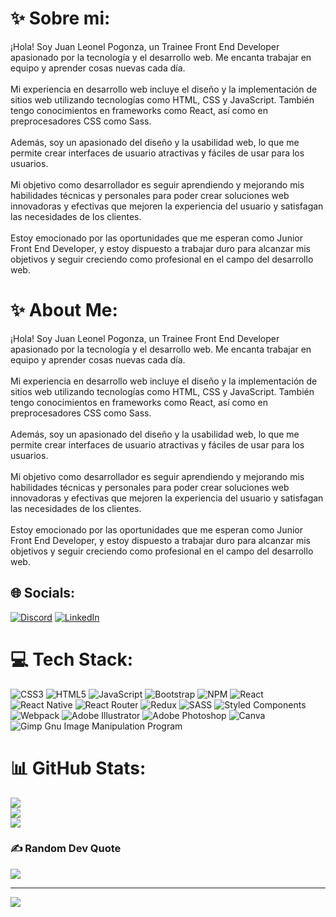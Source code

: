 # ✨ Sobre mi:
¡Hola! Soy Juan Leonel Pogonza, un Trainee Front End Developer apasionado por la tecnología y el desarrollo web. Me encanta trabajar en equipo y aprender cosas nuevas cada día.<br><br>Mi experiencia en desarrollo web incluye el diseño y la implementación de sitios web utilizando tecnologías como HTML, CSS y JavaScript. También tengo conocimientos en frameworks como React, así como en preprocesadores CSS como Sass.<br><br>Además, soy un apasionado del diseño y la usabilidad web, lo que me permite crear interfaces de usuario atractivas y fáciles de usar para los usuarios.<br><br>Mi objetivo como desarrollador es seguir aprendiendo y mejorando mis habilidades técnicas y personales para poder crear soluciones web innovadoras y efectivas que mejoren la experiencia del usuario y satisfagan las necesidades de los clientes.<br><br>Estoy emocionado por las oportunidades que me esperan como Junior Front End Developer, y estoy dispuesto a trabajar duro para alcanzar mis objetivos y seguir creciendo como profesional en el campo del desarrollo web.

# ✨ About Me:
¡Hola! Soy Juan Leonel Pogonza, un Trainee Front End Developer apasionado por la tecnología y el desarrollo web. Me encanta trabajar en equipo y aprender cosas nuevas cada día.<br><br>Mi experiencia en desarrollo web incluye el diseño y la implementación de sitios web utilizando tecnologías como HTML, CSS y JavaScript. También tengo conocimientos en frameworks como React, así como en preprocesadores CSS como Sass.<br><br>Además, soy un apasionado del diseño y la usabilidad web, lo que me permite crear interfaces de usuario atractivas y fáciles de usar para los usuarios.<br><br>Mi objetivo como desarrollador es seguir aprendiendo y mejorando mis habilidades técnicas y personales para poder crear soluciones web innovadoras y efectivas que mejoren la experiencia del usuario y satisfagan las necesidades de los clientes.<br><br>Estoy emocionado por las oportunidades que me esperan como Junior Front End Developer, y estoy dispuesto a trabajar duro para alcanzar mis objetivos y seguir creciendo como profesional en el campo del desarrollo web.

## 🌐 Socials:
[![Discord](https://img.shields.io/badge/Discord-%237289DA.svg?logo=discord&logoColor=white)](https://discordapp.com/users/JuanLeonelPogonzaFT-36b#0169) [![LinkedIn](https://img.shields.io/badge/LinkedIn-%230077B5.svg?logo=linkedin&logoColor=white)](https://www.linkedin.com/in/juanleonelpogonza/) 

# 💻 Tech Stack:
![CSS3](https://img.shields.io/badge/css3-%231572B6.svg?style=for-the-badge&logo=css3&logoColor=white) ![HTML5](https://img.shields.io/badge/html5-%23E34F26.svg?style=for-the-badge&logo=html5&logoColor=white) ![JavaScript](https://img.shields.io/badge/javascript-%23323330.svg?style=for-the-badge&logo=javascript&logoColor=%23F7DF1E) ![Bootstrap](https://img.shields.io/badge/bootstrap-%23563D7C.svg?style=for-the-badge&logo=bootstrap&logoColor=white) ![NPM](https://img.shields.io/badge/NPM-%23000000.svg?style=for-the-badge&logo=npm&logoColor=white) ![React](https://img.shields.io/badge/react-%2320232a.svg?style=for-the-badge&logo=react&logoColor=%2361DAFB) ![React Native](https://img.shields.io/badge/react_native-%2320232a.svg?style=for-the-badge&logo=react&logoColor=%2361DAFB) ![React Router](https://img.shields.io/badge/React_Router-CA4245?style=for-the-badge&logo=react-router&logoColor=white) ![Redux](https://img.shields.io/badge/redux-%23593d88.svg?style=for-the-badge&logo=redux&logoColor=white) ![SASS](https://img.shields.io/badge/SASS-hotpink.svg?style=for-the-badge&logo=SASS&logoColor=white) ![Styled Components](https://img.shields.io/badge/styled--components-DB7093?style=for-the-badge&logo=styled-components&logoColor=white) ![Webpack](https://img.shields.io/badge/webpack-%238DD6F9.svg?style=for-the-badge&logo=webpack&logoColor=black) ![Adobe Illustrator](https://img.shields.io/badge/adobeillustrator-%23FF9A00.svg?style=for-the-badge&logo=adobeillustrator&logoColor=white) ![Adobe Photoshop](https://img.shields.io/badge/adobephotoshop-%2331A8FF.svg?style=for-the-badge&logo=adobephotoshop&logoColor=white) ![Canva](https://img.shields.io/badge/Canva-%2300C4CC.svg?style=for-the-badge&logo=Canva&logoColor=white) ![Gimp Gnu Image Manipulation Program](https://img.shields.io/badge/Gimp-657D8B?style=for-the-badge&logo=gimp&logoColor=FFFFFF)
# 📊 GitHub Stats:
![](https://github-readme-stats.vercel.app/api?username=JuanLeonelPogonza&theme=dark&hide_border=false&include_all_commits=false&count_private=false)<br/>
![](https://github-readme-streak-stats.herokuapp.com/?user=JuanLeonelPogonza&theme=dark&hide_border=false)<br/>
![](https://github-readme-stats.vercel.app/api/top-langs/?username=JuanLeonelPogonza&theme=dark&hide_border=false&include_all_commits=false&count_private=false&layout=compact)

### ✍️ Random Dev Quote
![](https://quotes-github-readme.vercel.app/api?type=horizontal&theme=radical)

---
[![](https://visitcount.itsvg.in/api?id=JuanLeonelPogonza&icon=0&color=5)](https://visitcount.itsvg.in)

<!-- Proudly created with GPRM ( https://gprm.itsvg.in ) -->
